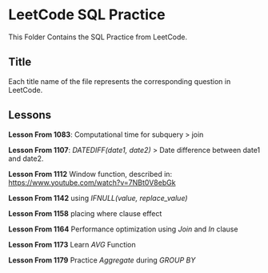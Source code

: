# LeetCode SQL Practice
This Folder Contains the SQL Practice from LeetCode.
## Title
Each title name of the file represents the corresponding question in LeetCode.
## Lessons
**Lesson From 1083**: Computational time for subquery > join

**Lesson From 1107**: *DATEDIFF(date1, date2)* > Date difference between date1 and date2.

**Lesson From 1112** Window function, described in: https://www.youtube.com/watch?v=7NBt0V8ebGk

**Lesson From 1142** using *IFNULL(value, replace_value)*

**Lesson From 1158** placing where clause effect

**Lesson From 1164** Performance optimization using *Join* and *In* clause

**Lesson From 1173** Learn *AVG* Function

**Lesson From 1179** Practice *Aggregate* during *GROUP BY*
